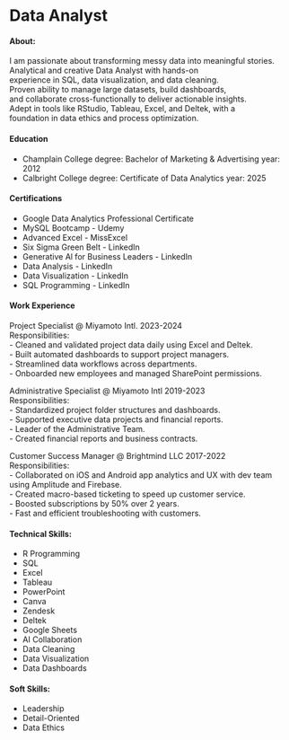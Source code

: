 # Data Analyst

#### About:  
I am passionate about transforming messy data into meaningful stories.  
Analytical and creative Data Analyst with hands-on  
experience in SQL, data visualization, and data cleaning.  
Proven ability to manage large datasets, build dashboards,  
and collaborate cross-functionally to deliver actionable insights.  
Adept in tools like RStudio, Tableau, Excel, and Deltek, with a  
foundation in data ethics and process optimization.  

#### Education  
  - Champlain College 
    degree: Bachelor of Marketing & Advertising 
    year: 2012 
  - Calbright College 
    degree: Certificate of Data Analytics 
    year: 2025 

#### Certifications  
  - Google Data Analytics Professional Certificate
  - MySQL Bootcamp - Udemy
  - Advanced Excel - MissExcel
  - Six Sigma Green Belt - LinkedIn
  - Generative Al for Business Leaders - LinkedIn
  - Data Analysis - LinkedIn
  - Data Visualization - LinkedIn
  - SQL Programming - LinkedIn

#### Work Experience  
Project Specialist @ Miyamoto Intl. 2023-2024  
    Responsibilities:  
      - Cleaned and validated project data daily using Excel and Deltek.  
      - Built automated dashboards to support project managers.  
      - Streamlined data workflows across departments.  
      - Onboarded new employees and managed SharePoint permissions.  
  
Administrative Specialist @ Miyamoto Intl 2019-2023  
    Responsibilities:  
      - Standardized project folder structures and dashboards.  
      - Supported executive data projects and financial reports.  
      - Leader of the Administrative Team.  
      - Created financial reports and business contracts.  

 Customer Success Manager @ Brightmind LLC 2017-2022  
    Responsibilities:  
      - Collaborated on iOS and Android app analytics and UX with dev team using Amplitude and Firebase.  
      - Created macro-based ticketing to speed up customer service.  
      - Boosted subscriptions by 50% over 2 years.  
      - Fast and efficient troubleshooting with customers.  

#### Technical Skills:  
- R Programming  
- SQL  
- Excel   
- Tableau   
- PowerPoint  
- Canva  
- Zendesk  
- Deltek  
- Google Sheets  
- AI Collaboration  
- Data Cleaning  
- Data Visualization   
- Data Dashboards  

#### Soft Skills:  
- Leadership  
- Detail-Oriented  
- Data Ethics  
